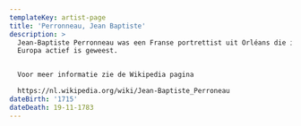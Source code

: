 ```yaml
---
templateKey: artist-page
title: 'Perronneau, Jean Baptiste'
description: >
  Jean-Baptiste Perronneau was een Franse portrettist uit Orléans die in heel
  Europa actief is geweest.


  Voor meer informatie zie de Wikipedia pagina

  https://nl.wikipedia.org/wiki/Jean-Baptiste_Perroneau
dateBirth: '1715'
dateDeath: 19-11-1783
---
```


